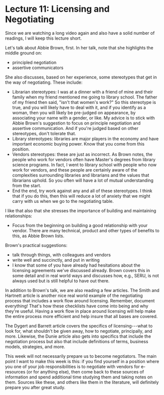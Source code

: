# Lecture 11: Licensing and Negotiating

Since we are watching a long video again and also have a solid number of
readings, I will keep this lecture short.

Let's talk about Abbie Brown, first. In her talk, note that she highlights the
middle ground on:

  - principled negotiation
  - assertive communicators

She also discusses, based on her experience, some stereotypes that get in the
way of negotiating. These include:

  - Librarian stereotypes: I was at a dinner with a friend of mine and their
    family when my friend mentioned me going to library school. The father of
    my friend then said, "isn't that women's work?" So this stereotype is true,
    and you will likely have to deal with it, and if you identify as a woman,
    then you will likely be pre-judged on appearance, by associating your name
    with a gender, or like. My advice is to stick with Abbie Brown's suggestion
    to focus on principle negotiation and assertive communication. And if
    you're judged based on other stereotypes, don't tolerate that.
  - Library stereotypes: libraries are major players in the economy and have
    important economic buying power. Know that you come from this position.
  - Vendors stereotypes: these are just as incorrect. As Brown notes, the
    people who work for vendors often have Master's degrees from library
    science programs. In fact, I went to library school with people who now
    work for vendors, and these people are certainly aware of the complexities
    surrounding libraries and librarians and the values that librarians uphold.
    So you often will have a lot of mutual understanding from the start.
  - End the end, try work against any and all of these stereotypes. I think
    that if you do this, then this will reduce a lot of anxiety that we might
    carry with us when we go to the negotiating table.

I like that also that she stresses the importance of building and maintaining
relationships:

  - Focus from the beginning on building a good relationship with your vendor.
    There are many technical, product and other types of benefits to this, as
    Abbie Brown lists.

Brown's practical suggestions:

  - talk through things, with colleagues and vendors
  - write well and succinctly, and put in writing
  - I know that some of you have already had hesitations about the licensing
    agreements we've discussed already. Brown covers this in some detail and in
    real world ways and discusses how, e.g., SERU, is not always used but is
    still helpful to have out there.

In addition to Brown's talk, we are also reading a few articles. The Smith and
Hartnett article is another nice real world example of the negotiating process
that includes a work flow around licensing. Remember, document everything!
That's how these checklists have come into being and why they're useful. Having
a work flow in place around licensing will help make the entire process more
efficient and help insure that all bases are covered.

The Dygert and Barrett article covers the specifics of licensing---what to look
for, what shouldn't be given away, how to negotiate, principally, and more.
Likewise, the Dunie article also gets into specifics that include the
negotiation process but also that include definitions of terms, business
models, strategies, and more.

This week will not necessarily prepare us to become negotiators. The main point
I want to make this week is this: if you find yourself in a position where you
one of your job responsibilities is to negotiate with vendors for e-resources
(or for anything else), then come back to these sources of information and
spend additional time studying them and taking notes on them. Sources like
these, and others like them in the literature, will definitely prepare you
after great study.
